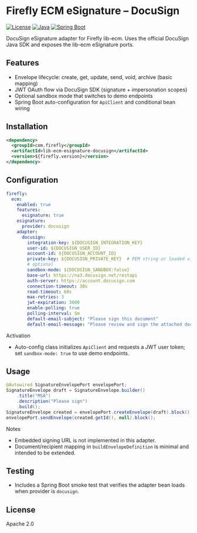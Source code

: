 # Firefly ECM eSignature – DocuSign

[![License](https://img.shields.io/badge/License-Apache%202.0-blue.svg)](LICENSE)
[![Java](https://img.shields.io/badge/Java-21+-orange.svg)](https://openjdk.java.net/)
[![Spring Boot](https://img.shields.io/badge/Spring%20Boot-3.x-brightgreen.svg)](https://spring.io/projects/spring-boot)

DocuSign eSignature adapter for Firefly lib-ecm. Uses the official DocuSign Java SDK and exposes the lib-ecm eSignature ports.

## Features
- Envelope lifecycle: create, get, update, send, void, archive (basic mapping)
- JWT OAuth flow via DocuSign SDK (signature + impersonation scopes)
- Optional sandbox mode that switches to demo endpoints
- Spring Boot auto-configuration for `ApiClient` and conditional bean wiring

## Installation
```xml
<dependency>
  <groupId>com.firefly</groupId>
  <artifactId>lib-ecm-esignature-docusign</artifactId>
  <version>${firefly.version}</version>
</dependency>
```

## Configuration
```yaml
firefly:
  ecm:
    enabled: true
    features:
      esignature: true
    esignature:
      provider: docusign
    adapter:
      docusign:
        integration-key: ${DOCUSIGN_INTEGRATION_KEY}
        user-id: ${DOCUSIGN_USER_ID}
        account-id: ${DOCUSIGN_ACCOUNT_ID}
        private-key: ${DOCUSIGN_PRIVATE_KEY}  # PEM string or loaded via env/secret manager
        # optional
        sandbox-mode: ${DOCUSIGN_SANDBOX:false}
        base-url: https://na3.docusign.net/restapi
        auth-server: https://account.docusign.com
        connection-timeout: 30s
        read-timeout: 60s
        max-retries: 3
        jwt-expiration: 3600
        enable-polling: true
        polling-interval: 5m
        default-email-subject: "Please sign this document"
        default-email-message: "Please review and sign the attached document(s)."
```

Activation
- Auto-config class initializes `ApiClient` and requests a JWT user token; set `sandbox-mode: true` to use demo endpoints.

## Usage
```java
@Autowired SignatureEnvelopePort envelopePort;
SignatureEnvelope draft = SignatureEnvelope.builder()
    .title("MSA")
    .description("Please sign")
    .build();
SignatureEnvelope created = envelopePort.createEnvelope(draft).block();
envelopePort.sendEnvelope(created.getId(), null).block();
```

Notes
- Embedded signing URL is not implemented in this adapter.
- Document/recipient mapping in `buildEnvelopeDefinition` is minimal and intended to be extended.

## Testing
- Includes a Spring Boot smoke test that verifies the adapter bean loads when provider is `docusign`.

## License
Apache 2.0
